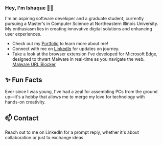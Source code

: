 ### Hey, I'm Ishaque 👋🏽  

I'm an aspiring software developer and a graduate student, currently pursuing a Master's in Computer Science at Northeastern Illinois University. My enthusiasm lies in creating innovative digital solutions and enhancing user experiences.

- Check out my [Portfolio](isaq12.github.io) to learn more about me!
- Connect with me on [LinkedIn](https://www.linkedin.com/in/ishaque12/) for updates on journey.
- Take a look at the browser extension I've developed for Microsoft Edge, designed to thwart Malware in real-time as you navigate the web. [Malware URL Blocker](https://malware-blocker.com)

## ✨ Fun Facts 

Ever since I was young, I've had a zeal for assembling PCs from the ground up—it's a hobby that allows me to merge my love for technology with hands-on creativity.

## 📫 Contact

Reach out to me on LinkedIn for a prompt reply, whether it's about collaboration or just to exchange ideas.
 
